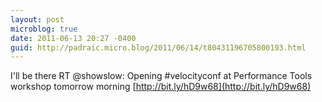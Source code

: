 ```yaml
---
layout: post
microblog: true
date: 2011-06-13 20:27 -0400
guid: http://padraic.micro.blog/2011/06/14/t80431196705800193.html
---
```

I'll be there RT @showslow: Opening #velocityconf at Performance Tools workshop tomorrow morning [http://bit.ly/hD9w68](http://bit.ly/hD9w68)
